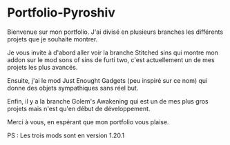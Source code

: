 # Portfolio-Pyroshiv
Bienvenue sur mon portfolio.
J'ai divisé en plusieurs branches les différents projets que je souhaite montrer.

Je vous invite à d'abord aller voir la branche Stitched sins qui montre mon addon sur le mod sons of sins de furti two, c'est actuellement un de mes projets les plus avancés.

Ensuite, j'ai le mod Just Enought Gadgets (peu inspiré sur ce nom) qui donne des objets sympathiques sans réel but.

Enfin, il y a la branche Golem's Awakening qui est un de mes plus gros projets mais n'est qu'en début de développement.

Merci à vous, en espérant que mon portfolio vous plaise.

PS : Les trois mods sont en version 1.20.1
